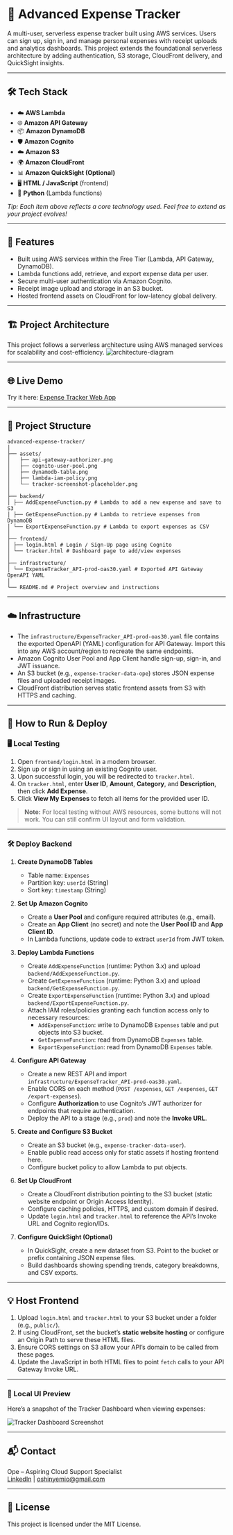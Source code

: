 # 💎 Advanced Expense Tracker

A multi-user, serverless expense tracker built using AWS services. Users can sign up, sign in, and manage personal expenses with receipt uploads and analytics dashboards. This project extends the foundational serverless architecture by adding authentication, S3 storage, CloudFront delivery, and QuickSight insights.

---

## 🛠 Tech Stack

- ☁️ **AWS Lambda**  
- 🌐 **Amazon API Gateway**  
- 📦 **Amazon DynamoDB**  
- 🛡️ **Amazon Cognito**  
- ☁️ **Amazon S3**  
- 🌍 **Amazon CloudFront**  
- 📊 **Amazon QuickSight (Optional)**  
- 🖥️ **HTML / JavaScript** (frontend)  
- 🐍 **Python** (Lambda functions)  

*Tip: Each item above reflects a core technology used. Feel free to extend as your project evolves!*

---

## 🚀 Features

- Built using AWS services within the Free Tier (Lambda, API Gateway, DynamoDB).  
- Lambda functions add, retrieve, and export expense data per user.  
- Secure multi-user authentication via Amazon Cognito.  
- Receipt image upload and storage in an S3 bucket.  
- Hosted frontend assets on CloudFront for low-latency global delivery.  

---

## 🏗️ Project Architecture
This project follows a serverless architecture using AWS managed services for scalability and cost-efficiency.
![architecture-diagram](assets/architecture-diagram.png)

---

## 🌐 Live Demo
Try it here: [Expense Tracker Web App](https://d1kwramx1iu2rs.cloudfront.net/)

---

## 📂 Project Structure

```
advanced-expense-tracker/
│
├── assets/
│   ├── api-gateway-authorizer.png
│   ├── cognito-user-pool.png
│   ├── dynamodb-table.png
│   ├── lambda-iam-policy.png
│   └── tracker-screenshot-placeholder.png
│
├── backend/
│ ├── AddExpenseFunction.py # Lambda to add a new expense and save to S3
│ ├── GetExpenseFunction.py # Lambda to retrieve expenses from DynamoDB
│ └── ExportExpenseFunction.py # Lambda to export expenses as CSV
│
├── frontend/
│ ├── login.html # Login / Sign-Up page using Cognito
│ └── tracker.html # Dashboard page to add/view expenses
│
├── infrastructure/
│ └── ExpenseTracker_API-prod-oas30.yaml # Exported API Gateway OpenAPI YAML
│
└── README.md # Project overview and instructions

```

---

## ☁️ Infrastructure

- The `infrastructure/ExpenseTracker_API-prod-oas30.yaml` file contains the exported OpenAPI (YAML) configuration for API Gateway. Import this into any AWS account/region to recreate the same endpoints.  
- Amazon Cognito User Pool and App Client handle sign-up, sign-in, and JWT issuance.  
- An S3 bucket (e.g., `expense-tracker-data-ope`) stores JSON expense files and uploaded receipt images.  
- CloudFront distribution serves static frontend assets from S3 with HTTPS and caching.

---

## 🚀 How to Run & Deploy

### 🖥️ Local Testing

1. Open `frontend/login.html` in a modern browser.  
2. Sign up or sign in using an existing Cognito user.  
3. Upon successful login, you will be redirected to `tracker.html`.  
4. On `tracker.html`, enter **User ID**, **Amount**, **Category**, and **Description**, then click **Add Expense**.  
5. Click **View My Expenses** to fetch all items for the provided user ID.

> **Note:** For local testing without AWS resources, some buttons will not work. You can still confirm UI layout and form validation.

---

### 🛠️ Deploy Backend

1. **Create DynamoDB Tables**  
   - Table name: `Expenses`  
   - Partition key: `userId` (String)  
   - Sort key: `timestamp` (String)  

2. **Set Up Amazon Cognito**  
   - Create a **User Pool** and configure required attributes (e.g., email).  
   - Create an **App Client** (no secret) and note the **User Pool ID** and **App Client ID**.  
   - In Lambda functions, update code to extract `userId` from JWT token.  

3. **Deploy Lambda Functions**  
   - Create `AddExpenseFunction` (runtime: Python 3.x) and upload `backend/AddExpenseFunction.py`.  
   - Create `GetExpenseFunction` (runtime: Python 3.x) and upload `backend/GetExpenseFunction.py`.  
   - Create `ExportExpenseFunction` (runtime: Python 3.x) and upload `backend/ExportExpenseFunction.py`.  
   - Attach IAM roles/policies granting each function access only to necessary resources:  
     - `AddExpenseFunction`: write to DynamoDB `Expenses` table and put objects into S3 bucket.  
     - `GetExpenseFunction`: read from DynamoDB `Expenses` table.  
     - `ExportExpenseFunction`: read from DynamoDB `Expenses` table.  

4. **Configure API Gateway**  
   - Create a new REST API and import `infrastructure/ExpenseTracker_API-prod-oas30.yaml`.  
   - Enable CORS on each method (`POST /expenses`, `GET /expenses`, `GET /export-expenses`).  
   - Configure **Authorization** to use Cognito’s JWT authorizer for endpoints that require authentication.  
   - Deploy the API to a stage (e.g., `prod`) and note the **Invoke URL**.  

5. **Create and Configure S3 Bucket**  
   - Create an S3 bucket (e.g., `expense-tracker-data-user`).  
   - Enable public read access only for static assets if hosting frontend here.  
   - Configure bucket policy to allow Lambda to put objects.  

6. **Set Up CloudFront**  
   - Create a CloudFront distribution pointing to the S3 bucket (static website endpoint or Origin Access Identity).  
   - Configure caching policies, HTTPS, and custom domain if desired.  
   - Update `login.html` and `tracker.html` to reference the API’s Invoke URL and Cognito region/IDs.  

7. **Configure QuickSight (Optional)**  
   - In QuickSight, create a new dataset from S3. Point to the bucket or prefix containing JSON expense files.  
   - Build dashboards showing spending trends, category breakdowns, and CSV exports.  

---

## 💡 Host Frontend

1. Upload `login.html` and `tracker.html` to your S3 bucket under a folder (e.g., `public/`).  
2. If using CloudFront, set the bucket’s **static website hosting** or configure an Origin Path to serve these HTML files.  
3. Ensure CORS settings on S3 allow your API’s domain to be called from these pages.  
4. Update the JavaScript in both HTML files to point `fetch` calls to your API Gateway Invoke URL.  

---

### 🧪 Local UI Preview

Here’s a snapshot of the Tracker Dashboard when viewing expenses:

![Tracker Dashboard Screenshot](assets/tracker-screenshot-placeholder.png)

---

## 📬 Contact

Ope – Aspiring Cloud Support Specialist  
[LinkedIn](https://linkedin.com/in/oshinyemio) | [oshinyemio@gmail.com](mailto:oshinyemio@gmail.com)

---

## 📜 License

This project is licensed under the MIT License.

